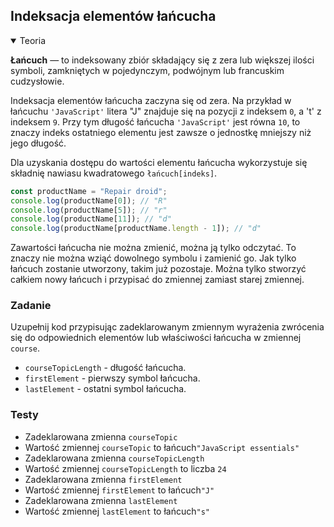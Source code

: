 ## Indeksacja elementów łańcucha

<details open>
  <summary>Teoria</summary> 

**Łańcuch** — to indeksowany zbiór składający się z zera lub większej ilości symboli, zamkniętych w pojedynczym, podwójnym lub francuskim cudzysłowie. 

Indeksacja elementów łańcucha zaczyna się od zera. Na przykład w łańcuchu `'JavaScript'` litera "J" znajduje się na pozycji z indeksem `0`, a 't' z indeksem `9`. Przy tym długość łańcucha `'JavaScript'` jest równa `10`, to znaczy indeks ostatniego elementu jest zawsze o jednostkę mniejszy niż jego długość.

Dla uzyskania dostępu do wartości elementu łańcucha wykorzystuje się składnię nawiasu kwadratowego `łańcuch[indeks]`.

```js
const productName = "Repair droid";
console.log(productName[0]); // "R"
console.log(productName[5]); // "r"
console.log(productName[11]); // "d"
console.log(productName[productName.length - 1]); // "d"
```

Zawartości łańcucha nie można zmienić, można ją tylko odczytać. To znaczy nie można wziąć dowolnego symbolu i zamienić go. Jak tylko łańcuch zostanie utworzony, takim już pozostaje. Można tylko stworzyć całkiem nowy łańcuch i przypisać do zmiennej zamiast starej zmiennej.


</details>

<h3 class="task">Zadanie</h3> 

Uzupełnij kod przypisując zadeklarowanym zmiennym wyrażenia zwrócenia się do odpowiednich elementów lub właściwości łańcucha w zmiennej `course`.

- `courseTopicLength` - długość łańcucha.
- `firstElement` - pierwszy symbol łańcucha.
- `lastElement` - ostatni symbol łańcucha.

<h3 class="test">Testy</h3> 

- Zadeklarowana zmienna `courseTopic` 
- Wartość zmiennej `courseTopic` to łańcuch`"JavaScript essentials"`
- Zadeklarowana zmienna `courseTopicLength`
- Wartość zmiennej `courseTopicLength` to liczba `24`
- Zadeklarowana zmienna `firstElement`
- Wartość zmiennej `firstElement` to łańcuch`"J"`
- Zadeklarowana zmienna `lastElement`
- Wartość zmiennej `lastElement` to łańcuch`"s"`